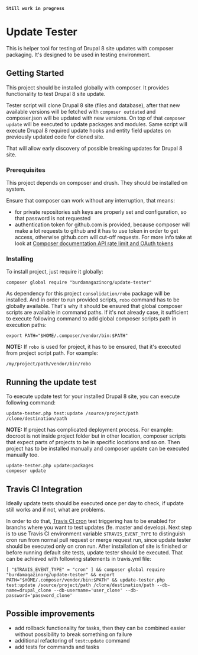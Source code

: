 
**`Still work in progress`**

# Update Tester

This is helper tool for testing of Drupal 8 site updates with composer packaging. It's designed to be used in testing environment.

## Getting Started

This project should be installed globally with composer. It provides functionality to test Drupal 8 site update.

Tester script will clone Drupal 8 site (files and database), after that new available versions will be fetched with ```composer outdated``` and composer.json will be updated with new versions. On top of that ```composer update``` will be executed to update packages and modules.
Same script will execute Drupal 8 required update hooks and entity field updates on previously updated code for cloned site.

That will allow early discovery of possible breaking updates for Drupal 8 site.

### Prerequisites

This project depends on composer and drush. They should be installed on system.

Ensure that composer can work without any interruption, that means:
- for private repositories ssh keys are properly set and configuration, so that password is not requested
- authentication token for github.com is provided, because composer will make a lot requests to github and it has to use token in order to get access, otherwise github.com will cut-off requests. For more info take at look at [Composer documentation API rate limit and OAuth tokens](https://getcomposer.org/doc/articles/troubleshooting.md#api-rate-limit-and-oauth-tokens)

### Installing

To install project, just require it globally:

```
composer global require "burdamagazinorg/update-tester"
```

As dependency for this project ```consolidation/robo``` package will be installed.
And in order to run provided scripts, ```robo``` command has to be globally available. That's why it should be ensured that global composer scripts are available in command paths. If it's not already case, it sufficient to execute following command to add global composer scripts path in execution paths:
```
export PATH="$HOME/.composer/vendor/bin:$PATH"
```

**NOTE:** If ```robo``` is used for project, it has to be ensured, that it's executed from project script path. For example:
```
/my/project/path/vendor/bin/robo
```

## Running the update test

To execute update test for your installed Drupal 8 site, you can execute following command:
```
update-tester.php test:update /source/project/path /clone/destination/path
```

**NOTE:** If project has complicated deployment process. For example: docroot is not inside project folder but in other location, composer scripts that expect parts of projects to be in specific locations and so on. Then project has to be installed manually and composer update can be executed manually too.
```
update-tester.php update:packages
composer update
```

## Travis CI Integration

Ideally update tests should be executed once per day to check, if update still works and if not, what are problems.

In order to do that, [Travis CI cron](https://docs.travis-ci.com/user/cron-jobs/) test triggering has to be enabled for branchs where you want to test updates (fe. master and develop).
Next step is to use Travis CI environment variable ```$TRAVIS_EVENT_TYPE``` to distinguish cron run from normal pull request or merge request run, since update tester should be executed only on cron run.
After installation of site is finished or before running default site tests, update tester should be executed. That can be achieved with following statements in travis.yml file:
```
[ "$TRAVIS_EVENT_TYPE" = "cron" ] && composer global require "burdamagazinorg/update-tester" && export PATH="$HOME/.composer/vendor/bin:$PATH" && update-tester.php test:update /source/project/path /clone/destination/path --db-name=drupal_clone --db-username='user_clone' --db-password='password_clone'
```

## Possible improvements

- add rollback functionality for tasks, then they can be combined easier without possibility to break something on failure
- additional refactoring of ```test:update``` command
- add tests for commands and tasks

